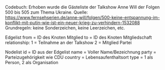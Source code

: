 Codebuch:
Erhoben wurde die Gästeliste der Talkshow Anne Will der Folgen 500 bis 505 zum Thema Ukraine.
Quelle: https://www.fernsehserien.de/anne-will/folgen/500-keine-entspannung-im-konflikt-mit-putin-wie-ist-ein-neuer-krieg-zu-verhindern-1532088
Grundregeln: keine Sonderzeichen, keine Leerzeichen, etc.

Edgelist
from = ID des Knoten Mitglied
to = ID des Knoten Mitgliedschaft
relationship: 1 = Teilnahme an der Talkshow 2 = Mitglied Partei

Nodelist
id = ID aus der Edgelist
name = Voller Name/Bezeichnung
party = Parteizugehörigkeit wie CDU
country = Lebensaufenthaltsort
type = 1 als Person,
2 als Organisation
